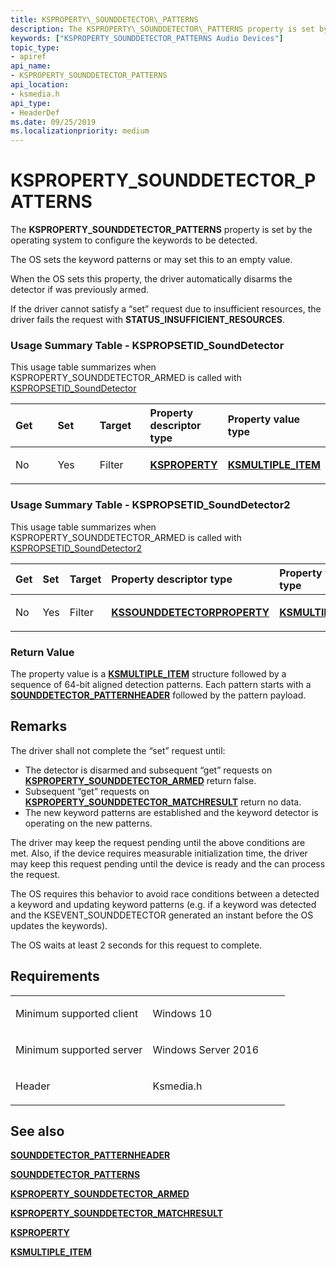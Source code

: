 ```yaml
---
title: KSPROPERTY\_SOUNDDETECTOR\_PATTERNS
description: The KSPROPERTY\_SOUNDDETECTOR\_PATTERNS property is set by the operating system to configure the keywords to be detected.
keywords: ["KSPROPERTY_SOUNDDETECTOR_PATTERNS Audio Devices"]
topic_type:
- apiref
api_name:
- KSPROPERTY_SOUNDDETECTOR_PATTERNS
api_location:
- ksmedia.h
api_type:
- HeaderDef
ms.date: 09/25/2019
ms.localizationpriority: medium
---
```


# KSPROPERTY\_SOUNDDETECTOR\_PATTERNS

The **KSPROPERTY\_SOUNDDETECTOR\_PATTERNS** property is set by the operating system to configure the keywords to be detected.

The OS sets the keyword patterns or may set this to an empty value.

When the OS sets this property, the driver automatically disarms the detector if was previously armed.

If the driver cannot satisfy a “set” request due to insufficient resources, the driver fails the request with **STATUS\_INSUFFICIENT\_RESOURCES**.

### <span id="Usage_Summary_Table"></span><span id="usage_summary_table"></span><span id="USAGE_SUMMARY_TABLE"></span>Usage Summary Table - KSPROPSETID_SoundDetector

This usage table summarizes when KSPROPERTY\_SOUNDDETECTOR\_ARMED is called with [KSPROPSETID_SoundDetector](kspropsetid-sounddetector.md)

<table>
<colgroup>
<col width="20%" />
<col width="20%" />
<col width="20%" />
<col width="20%" />
<col width="20%" />
</colgroup>
<thead>
<tr class="header">
<th align="left">Get</th>
<th align="left">Set</th>
<th align="left">Target</th>
<th align="left">Property descriptor type</th>
<th align="left">Property value type</th>
</tr>
</thead>
<tbody>
<tr class="odd">
<td align="left"><p>No</p></td>
<td align="left"><p>Yes</p></td>
<td align="left"><p>Filter</p></td>
<td align="left"><p><a href="/previous-versions/ff564262(v=vs.85)" data-raw-source="[&lt;strong&gt;KSPROPERTY&lt;/strong&gt;](/previous-versions/ff564262(v=vs.85))"><strong>KSPROPERTY</strong></a></p></td>
<td align="left"><p><a href="/windows-hardware/drivers/ddi/ks/ns-ks-ksmultiple_item" data-raw-source="[&lt;strong&gt;KSMULTIPLE_ITEM&lt;/strong&gt;](/windows-hardware/drivers/ddi/ks/ns-ks-ksmultiple_item)"><strong>KSMULTIPLE_ITEM</strong></a></p></td>
</tr>
</tbody>
</table>


### <span id="Usage_Summary_Table"></span><span id="usage_summary_table"></span><span id="USAGE_SUMMARY_TABLE"></span>Usage Summary Table - KSPROPSETID_SoundDetector2

This usage table summarizes when KSPROPERTY\_SOUNDDETECTOR\_ARMED is called with [KSPROPSETID_SoundDetector2](kspropsetid-sounddetector2.md)

<table>
<colgroup>
<col width="20%" />
<col width="20%" />
<col width="20%" />
<col width="20%" />
<col width="20%" />
</colgroup>
<thead>
<tr class="header">
<th align="left">Get</th>
<th align="left">Set</th>
<th align="left">Target</th>
<th align="left">Property descriptor type</th>
<th align="left">Property value type</th>
</tr>
</thead>
<tbody>
<tr class="odd">
<td align="left"><p>No</p></td>
<td align="left"><p>Yes</p></td>
<td align="left"><p>Filter</p></td>
<td align="left"><p><a href="/windows-hardware/drivers/ddi/ksmedia/ns-ksmedia-kssounddetectorproperty" data-raw-source="[&lt;strong&gt;KSSOUNDDETECTORPROPERTY&lt;/strong&gt;](/windows-hardware/drivers/ddi/ksmedia/ns-ksmedia-kssounddetectorproperty)"><strong>KSSOUNDDETECTORPROPERTY</strong></a></p></td>
<td align="left"><p><a href="/windows-hardware/drivers/ddi/ks/ns-ks-ksmultiple_item" data-raw-source="[&lt;strong&gt;KSMULTIPLE_ITEM&lt;/strong&gt;](/windows-hardware/drivers/ddi/ks/ns-ks-ksmultiple_item)"><strong>KSMULTIPLE_ITEM</strong></a></p></td>
</tr>
</tbody>
</table>


### <span id="Return_Value"></span><span id="return_value"></span><span id="RETURN_VALUE"></span>Return Value

The property value is a [**KSMULTIPLE\_ITEM**](/windows-hardware/drivers/ddi/ks/ns-ks-ksmultiple_item) structure followed by a sequence of 64-bit aligned detection patterns. Each pattern starts with a [**SOUNDDETECTOR\_PATTERNHEADER**](/windows-hardware/drivers/ddi/ksmedia/ns-ksmedia-sounddetector_patternheader) followed by the pattern payload.

Remarks
-------

The driver shall not complete the “set” request until:

-   The detector is disarmed and subsequent “get” requests on [**KSPROPERTY\_SOUNDDETECTOR\_ARMED**](ksproperty-sounddetector-armed.md) return false.
-   Subsequent “get” requests on [**KSPROPERTY\_SOUNDDETECTOR\_MATCHRESULT**](ksproperty-sounddetector-matchresult.md) return no data.
-   The new keyword patterns are established and the keyword detector is operating on the new patterns.

The driver may keep the request pending until the above conditions are met. Also, if the device requires measurable initialization time, the driver may keep this request pending until the device is ready and the can process the request.

The OS requires this behavior to avoid race conditions between a detected a keyword and updating keyword patterns (e.g. if a keyword was detected and the KSEVENT\_SOUNDDETECTOR generated an instant before the OS updates the keywords).

The OS waits at least 2 seconds for this request to complete.

Requirements
------------

<table>
<colgroup>
<col width="50%" />
<col width="50%" />
</colgroup>
<tbody>
<tr class="odd">
<td align="left"><p>Minimum supported client</p></td>
<td align="left"><p>Windows 10</p></td>
</tr>
<tr class="even">
<td align="left"><p>Minimum supported server</p></td>
<td align="left"><p>Windows Server 2016</p></td>
</tr>
<tr class="odd">
<td align="left"><p>Header</p></td>
<td align="left">Ksmedia.h</td>
</tr>
</tbody>
</table>

## <span id="see_also"></span>See also


[**SOUNDDETECTOR\_PATTERNHEADER**](/windows-hardware/drivers/ddi/ksmedia/ns-ksmedia-sounddetector_patternheader)

[**SOUNDDETECTOR\_PATTERNS**](/previous-versions/windows/hardware/drivers/dn932155(v=vs.85))

[**KSPROPERTY\_SOUNDDETECTOR\_ARMED**](ksproperty-sounddetector-armed.md)

[**KSPROPERTY\_SOUNDDETECTOR\_MATCHRESULT**](ksproperty-sounddetector-matchresult.md)

[**KSPROPERTY**](/previous-versions/ff564262(v=vs.85))

[**KSMULTIPLE\_ITEM**](/windows-hardware/drivers/ddi/ks/ns-ks-ksmultiple_item)

